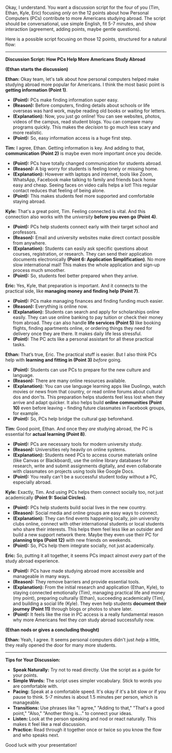 Okay, I understand. You want a discussion script for the four of you (Tim, Ethan, Kyle, Eric) focusing *only* on the 12 points about how Personal Computers (PCs) contribute to more Americans studying abroad. The script should be conversational, use simple English, fit 5-7 minutes, and show interaction (agreement, adding points, maybe gentle questions).

Here is a possible script focusing on those 12 points, structured for a natural flow:

---

**Discussion Script: How PCs Help More Americans Study Abroad**

**(Ethan starts the discussion)**

**Ethan:** Okay team, let's talk about *how* personal computers helped make studying abroad more popular for Americans. I think the most basic point is **getting information (Point 1)**.
*   **(Point):** PCs make finding information super easy.
*   **(Reason):** Before computers, finding details about schools or life overseas was hard work, maybe reading old books or waiting for letters.
*   **(Explanation):** Now, you just go online! You can see websites, photos, videos of the campus, read student blogs. You can compare many programs quickly. This makes the *decision* to go much less scary and more realistic.
*   **(Point):** So, easy information access is a huge first step.

**Tim:** I agree, Ethan. Getting information is key. And adding to that, **communication (Point 2)** is maybe even more important once you decide.
*   **(Point):** PCs have totally changed communication for students abroad.
*   **(Reason):** A big worry for students is feeling lonely or missing home.
*   **(Explanation):** However with laptops and internet, tools like Zoom, WhatsApp, Facebook make talking to family and friends back home easy and cheap. Seeing faces on video calls helps a lot! This regular contact reduces that feeling of being alone.
*   **(Point):** This makes students feel more supported and comfortable staying abroad.

**Kyle:** That's a great point, Tim. Feeling connected is vital. And this connection also works with the *university* **before you even go (Point 4)**.
*   **(Point):** PCs help students connect early with their target school and professors.
*   **(Reason):** Email and university websites make direct contact possible from anywhere.
*   **(Explanation):** Students can easily ask specific questions about courses, registration, or research. They can send their application documents electronically **(Point 6: Application Simplification)**. No more slow international mail! This makes the whole application and sign-up process much smoother.
*   **(Point):** So, students feel better prepared when they arrive.

**Eric:** Yes, Kyle, that preparation is important. And it connects to the practical side, like **managing money and finding help (Point 7)**.
*   **(Point):** PCs make managing finances and finding funding much easier.
*   **(Reason):** Everything is online now.
*   **(Explanation):** Students can search and apply for scholarships online easily. They can use online banking to pay tuition or check their money from abroad. They can also handle **life services (Point 5)** like booking flights, finding apartments online, or ordering things they need for delivery once they are there. It makes daily life less stressful.
*   **(Point):** The PC acts like a personal assistant for all these practical tasks.

**Ethan:** That’s true, Eric. The practical stuff is easier. But I also think PCs help with **learning and fitting in (Point 3)** *before* going.
*   **(Point):** Students can use PCs to prepare for the new culture and language.
*   **(Reason):** There are many online resources available.
*   **(Explanation):** You can use language learning apps like Duolingo, watch movies or news from that country, or read online forums about cultural dos and don'ts. This preparation helps students feel less lost when they arrive and adapt quicker. It also helps build **online communities (Point 10)** even before leaving – finding future classmates in Facebook groups, for example.
*   **(Point):** So, PCs help bridge the cultural gap beforehand.

**Tim:** Good point, Ethan. And once they *are* studying abroad, the PC is essential for **actual learning (Point 8)**.
*   **(Point):** PCs are necessary tools for modern university study.
*   **(Reason):** Universities rely heavily on online systems.
*   **(Explanation):** Students need PCs to access course materials online (like Canvas or Blackboard), use the online library databases for research, write and submit assignments digitally, and even collaborate with classmates on projects using tools like Google Docs.
*   **(Point):** You really can't be a successful student today without a PC, especially abroad.

**Kyle:** Exactly, Tim. And using PCs helps them connect socially too, not just academically **(Point 9: Social Circles)**.
*   **(Point):** PCs help students build social lives in the new country.
*   **(Reason):** Social media and online groups are easy ways to connect.
*   **(Explanation):** They can find events happening locally, join university clubs online, connect with other international students or local students who share their interests. This helps them feel less like an outsider and build a new support network there. Maybe they even use their PC for **planning trips (Point 12)** with new friends on weekends.
*   **(Point):** So, PCs help them integrate socially, not just academically.

**Eric:** So, putting it all together, it seems PCs impact almost *every* part of the study abroad experience.
*   **(Point):** PCs have made studying abroad more accessible and manageable in many ways.
*   **(Reason):** They remove barriers and provide essential tools.
*   **(Explanation):** From the initial research and application (Ethan, Kyle), to staying connected emotionally (Tim), managing practical life and money (my point), preparing culturally (Ethan), succeeding academically (Tim), and building a social life (Kyle). They even help students **document their journey (Point 11)** through blogs or photos to share later.
*   **(Point):** It feels like the rise in PC access is a really fundamental reason why more Americans feel they *can* study abroad successfully now.

**(Ethan nods or gives a concluding thought)**

**Ethan:** Yeah, I agree. It seems personal computers didn't just *help* a little, they really opened the door for many more students.

---

**Tips for Your Discussion:**

*   **Speak Naturally:** Try not to read directly. Use the script as a guide for your points.
*   **Simple Words:** The script uses simpler vocabulary. Stick to words you are comfortable with.
*   **Pacing:** Speak at a comfortable speed. It's okay if it's a bit slow or if you pause to think. 5-7 minutes is about 1.5 minutes per person, which is manageable.
*   **Transitions:** Use phrases like "I agree," "Adding to that," "That's a good point," "Also," "Another thing is..." to connect your ideas.
*   **Listen:** Look at the person speaking and nod or react naturally. This makes it feel like a real discussion.
*   **Practice:** Read through it together once or twice so you know the flow and who speaks next.

Good luck with your presentation!